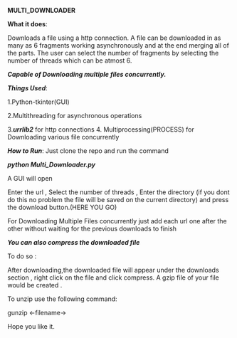 
**MULTI_DOWNLOADER**

**What it does**:

Downloads a file using a http connection. A file can be downloaded in as many as 6 fragments working asynchronously and at the end merging all of the parts.
The user can select the number of fragments by selecting the number of threads which can be atmost 6.

***Capable of Downloading multiple files concurrently.***  

***Things Used***:

1.Python-tkinter(GUI)

2.Multithreading for asynchronous operations

3.***urrlib2*** for http connections
4. Multiprocessing(PROCESS) for Downloading various file concurrently

***How to Run***:
Just clone the repo and run the command 

***python Multi_Downloader.py***

A GUI will open 

Enter the url , Select the number of threads , Enter the directory (if you dont do this no problem the file will be saved on the current 
directory) and press the download button.(HERE YOU GO)

For Downloading Multiple Files concurrently just add each url one after the other without waiting for the previous downloads to finish 

***You can also compress the downloaded file***
 
 To do so :
 
 After downloading,the downloaded file will appear under the downloads section , right click on the file and click compress.
 A gzip file of your file would be created .
 
 To unzip use the following command:
 
 gunzip <-filename->
 
 


Hope you like it.

